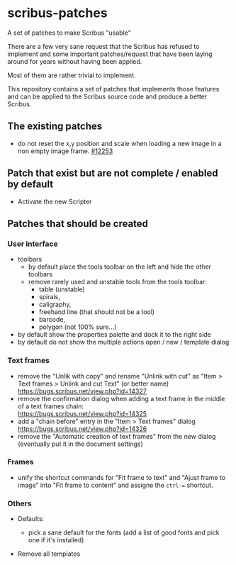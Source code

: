 # scribus-patches

A set of patches to make Scribus "usable"

There are a few very sane request that the Scribus has refused to implement and some important patches/request that have been laying around for years without having been applied.

Most of them are rather trivial to implement.

This repository contains a set of patches that implements those features and can be applied to the Scribus source code and produce a better Scribus.

## The existing patches

- do not reset the x,y position and scale when loading a new image in a non empty image frame. [#12253](https://bugs.scribus.net/view.php?id=12253#c33146)

## Patch that exist but are not complete / enabled by default

- Activate the new Scripter

## Patches that should be created

### User interface

- toolbars
  - by default place the tools toolbar on the left and hide the other toolbars
  - remove rarely used and unstable tools from the tools toolbar:
    - table (unstable)
    - spirals,
    - caligraphy,
    - freehand line (that should not be a tool)
    - barcode,
    - polygon (not 100% sure...)
- by default show the properties palette and dock it to the right side
- by default do not show the multiple actions open / new / template dialog

### Text frames

- remove the "Unlik with copy" and rename "Unlink with cut" as "Item > Text frames > Unlink and cut Text" (or better name)  
  https://bugs.scribus.net/view.php?id=14327
- remove the confirmation dialog when adding a text frame in the middle of a text frames chain:  
  https://bugs.scribus.net/view.php?id=14325
- add a "chain before" entry in the "Item > Text frames" dialog  
  https://bugs.scribus.net/view.php?id=14326
- remove the "Automatic creation of text frames" from the new dialog (eventually put it in the document settings)

### Frames

- unify the shortcut commands for "Fit frame to text" and "Ajust frame to image" into "Fit frame to content" and assigne the `ctrl-=` shortcut.


### Others

- Defaults:
  - pick a sane default for the fonts (add a list of good fonts and pick one if it's installed)

- Remove all templates
